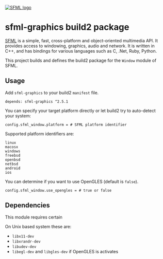 [![SFML logo](https://www.sfml-dev.org/images/logo.png)](https://www.sfml-dev.org)

# sfml-graphics build2 package

[SFML](https://www.sfml-dev.org) is a simple, fast, cross-platform and object-oriented multimedia API. It provides access to windowing, graphics, audio and network. It is written in C++, and has bindings for various languages such as C, .Net, Ruby, Python.

This project builds and defines the build2 package for the `Window` module of SFML.

## Usage

Add `sfml-graphics` to your build2 `manifest` file.

```
depends: sfml-graphics ^2.5.1
```

You can specify your target platform directly or let build2 try to auto-detect your system:

```
config.sfml_window.platform = # SFML platform identifier
```

Supported platform identifiers are:

```
linux
macosx
windows
freebsd
openbsd
netbsd
android
ios
```

You can determine if you want to use OpenGLES (default is `false`).

```
config.sfml_window.use_opengles = # true or false
```

## Dependencies

This module requires certain

On Unix based system these are:

* `libx11-dev`
* `libxrandr-dev`
* `libudev-dev`
* `libegl-dev` and `libgles-dev` if OpenGLES is activates